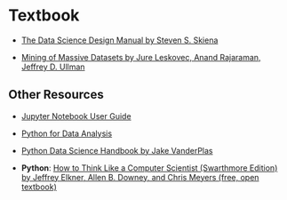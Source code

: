 
# Textbook

* [The Data Science Design Manual by Steven S. Skiena](https://furman.bncollege.com/c/Data-Science-Design-Manual/p/MBS_2121948_used)

* [Mining of Massive Datasets by Jure Leskovec, Anand Rajaraman, Jeffrey D. Ullman](http://www.mmds.org)

<!-- <li><a href="">Foundations of Statistical Natural Language Processing by Chris Manning and Hinrich Schütze</a></li> -->

## Other Resources

* [Jupyter Notebook User Guide](https://jupyter-notebook.readthedocs.io/en/stable/)

* [Python for Data Analysis](https://wesmckinney.com/book/pandas-basics.html)

* [Python Data Science Handbook by Jake VanderPlas](https://jakevdp.github.io/PythonDataScienceHandbook/)

* **Python**: [How to Think Like a Computer Scientist (Swarthmore Edition) by Jeffrey Elkner, Allen B. Downey, and Chris Meyers (free, open textbook)](https://www.cs.swarthmore.edu/courses/CS21Book/)

